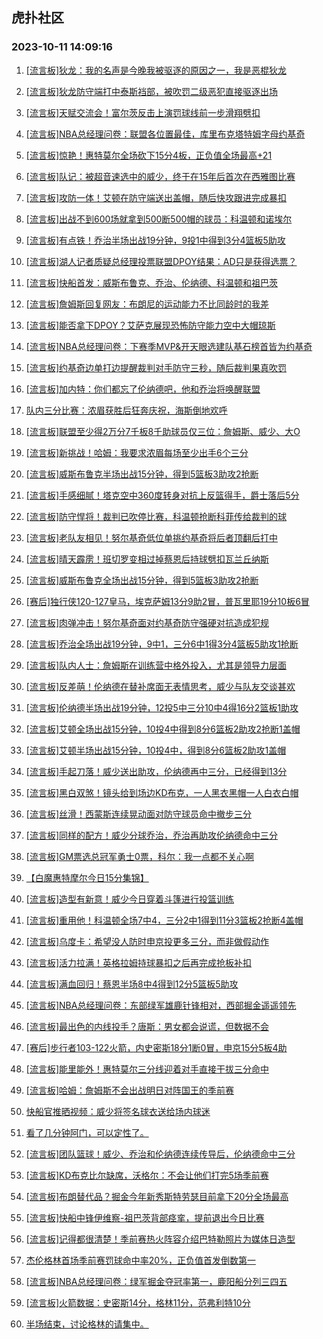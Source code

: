 ## 虎扑社区 
### 2023-10-11 14:09:16

1. [[流言板]狄龙：我的名声是今晚我被驱逐的原因之一，我是恶棍狄龙](https://bbs.hupu.com/62428183.html)

2. [[流言板]狄龙防守端打中泰斯裆部，被吹罚二级恶犯直接驱逐出场](https://bbs.hupu.com/62425136.html)

3. [[流言板]天赋交流会！富尔茨反击上演罚球线前一步滑翔劈扣](https://bbs.hupu.com/62425759.html)

4. [[流言板]NBA总经理问卷：联盟各位置最佳，库里布克塔特姆字母约基奇](https://bbs.hupu.com/62427178.html)

5. [[流言板]惊艳！惠特莫尔全场砍下15分4板，正负值全场最高+21](https://bbs.hupu.com/62427403.html)

6. [[流言板]队记：被超音速选中的威少，终于在15年后首次在西雅图比赛](https://bbs.hupu.com/62428289.html)

7. [[流言板]攻防一体！艾顿在防守端送出盖帽，随后快攻跟进完成暴扣](https://bbs.hupu.com/62428403.html)

8. [[流言板]出战不到600场就拿到500断500帽的球员：科温顿和诺埃尔](https://bbs.hupu.com/62428338.html)

9. [[流言板]有点铁！乔治半场出战19分钟，9投1中得到3分4篮板5助攻](https://bbs.hupu.com/62427991.html)

10. [[流言板]湖人记者质疑总经理投票联盟DPOY结果：AD只是获得选票？](https://bbs.hupu.com/62428401.html)

11. [[流言板]快船首发：威斯布鲁克、乔治、伦纳德、科温顿和祖巴茨](https://bbs.hupu.com/62425129.html)

12. [[流言板]詹姆斯回复网友：布朗尼的运动能力不比同龄时的我差](https://bbs.hupu.com/62424595.html)

13. [[流言板]能否拿下DPOY？艾萨克展现恐怖防守能力空中大帽琼斯](https://bbs.hupu.com/62425521.html)

14. [[流言板]NBA总经理问卷：下赛季MVP&开天眼选建队基石榜首皆为约基奇](https://bbs.hupu.com/62426804.html)

15. [[流言板]约基奇边单打边提醒裁判对手防守三秒，随后裁判果真吹罚](https://bbs.hupu.com/62427777.html)

16. [[流言板]加内特：你们都忘了伦纳德吧，他和乔治将唤醒联盟](https://bbs.hupu.com/62426050.html)

17. [队内三分比赛：浓眉获胜后狂奔庆祝，海斯倒地欢呼](https://bbs.hupu.com/62424413.html)

18. [[流言板]联盟至少得2万分7千板8千助球员仅三位：詹姆斯、威少、大O](https://bbs.hupu.com/62427752.html)

19. [[流言板]新挑战！哈姆：我要求浓眉每场至少出手6个三分](https://bbs.hupu.com/62424342.html)

20. [[流言板]威斯布鲁克半场出战15分钟，得到5篮板3助攻2抢断](https://bbs.hupu.com/62428031.html)

21. [[流言板]手感细腻！塔克空中360度转身对抗上反篮得手，爵士落后5分](https://bbs.hupu.com/62428821.html)

22. [[流言板]防守悍将！裁判已吹停比赛，科温顿抢断科菲传给裁判的球](https://bbs.hupu.com/62428589.html)

23. [[流言板]老队友相见！努尔基奇低位单挑约基奇将后者顶翻后打中](https://bbs.hupu.com/62426832.html)

24. [[流言板]晴天霹雳！班切罗变相过掉蔡恩后持球劈扣瓦兰丘纳斯](https://bbs.hupu.com/62425027.html)

25. [[流言板]威斯布鲁克全场出战15分钟，得到5篮板3助攻2抢断](https://bbs.hupu.com/62429199.html)

26. [[赛后]独行侠120-127皇马，埃克萨姆13分9助2冒，普瓦里耶19分10板6冒](https://bbs.hupu.com/62424094.html)

27. [[流言板]肉弹冲击！努尔基奇面对约基奇防守强硬对抗造成犯规](https://bbs.hupu.com/62427677.html)

28. [[流言板]乔治全场出战19分钟，9中1，三分6中1得3分4篮板5助攻1抢断](https://bbs.hupu.com/62429159.html)

29. [[流言板]队内人士：詹姆斯在训练营中格外投入，尤其是领导力层面](https://bbs.hupu.com/62424469.html)

30. [[流言板]反差萌！伦纳德在替补席面无表情思考，威少与队友交谈甚欢](https://bbs.hupu.com/62428949.html)

31. [[流言板]伦纳德半场出战19分钟，12投5中三分10中4得16分2篮板1助攻](https://bbs.hupu.com/62427945.html)

32. [[流言板]艾顿全场出战15分钟，10投4中得到8分6篮板2助攻2抢断1盖帽](https://bbs.hupu.com/62429283.html)

33. [[流言板]艾顿半场出战15分钟，10投4中，得到8分6篮板2助攻1盖帽](https://bbs.hupu.com/62428160.html)

34. [[流言板]手起刀落！威少送出助攻，伦纳德再中三分，已经得到13分](https://bbs.hupu.com/62427833.html)

35. [[流言板]黑白双煞！镜头给到场边KD布克，一人黑衣黑帽一人白衣白帽](https://bbs.hupu.com/62427151.html)

36. [[流言板]丝滑！西蒙斯连续晃动面对防守球员命中撤步三分](https://bbs.hupu.com/62428509.html)

37. [[流言板]同样的配方！威少分球乔治，乔治再助攻伦纳德命中三分](https://bbs.hupu.com/62427923.html)

38. [[流言板]GM票选总冠军勇士0票，科尔：我一点都不关心啊](https://bbs.hupu.com/62425251.html)

39. [【白魔惠特摩尔今日15分集锦】](https://bbs.hupu.com/62428085.html)

40. [[流言板]造型有新意！威少今日穿着斗篷进行投篮训练](https://bbs.hupu.com/62424673.html)

41. [[流言板]重用他！科温顿全场7中4，三分2中1得到11分3篮板2抢断4盖帽](https://bbs.hupu.com/62429224.html)

42. [[流言板]乌度卡：希望没人防时申京投更多三分，而非做假动作](https://bbs.hupu.com/62428013.html)

43. [[流言板]活力拉满！英格拉姆持球暴扣之后再完成抢板补扣](https://bbs.hupu.com/62425570.html)

44. [[流言板]满血回归！蔡恩半场8中4得到12分5篮板5助攻](https://bbs.hupu.com/62425894.html)

45. [[流言板]NBA总经理问卷：东部绿军雄鹿针锋相对，西部掘金遥遥领先](https://bbs.hupu.com/62426607.html)

46. [[流言板]最出色的内线投手？唐斯：男女都会说谎，但数据不会](https://bbs.hupu.com/62428979.html)

47. [[赛后]步行者103-122火箭，内史密斯18分1断0冒，申京15分5板4助](https://bbs.hupu.com/62427363.html)

48. [[流言板]能里能外！惠特莫尔三分线迎着对手直接干拔三分命中](https://bbs.hupu.com/62427227.html)

49. [[流言板]哈姆：詹姆斯不会出战明日对阵国王的季前赛](https://bbs.hupu.com/62424304.html)

50. [快船官推晒视频：威少将签名球衣送给场内球迷](https://bbs.hupu.com/62429411.html)

51. [看了几分钟阿门，可以定性了。](https://bbs.hupu.com/62425309.html)

52. [[流言板]团队篮球！威少、乔治和伦纳德连续传导后，伦纳德命中三分](https://bbs.hupu.com/62427640.html)

53. [[流言板]KD布克比尔缺席，沃格尔：不会让他们打完5场季前赛](https://bbs.hupu.com/62425456.html)

54. [[流言板]布朗替代品？掘金今年新秀斯特劳瑟目前拿下20分全场最高](https://bbs.hupu.com/62428551.html)

55. [[流言板]快船中锋伊维察-祖巴茨背部痉挛，提前退出今日比赛](https://bbs.hupu.com/62427717.html)

56. [[流言板]记得都很清楚！季前赛热火阵容介绍巴特勒照片为媒体日造型](https://bbs.hupu.com/62424767.html)

57. [杰伦格林首场季前赛罚球命中率20%，正负值首发倒数第一](https://bbs.hupu.com/62427652.html)

58. [[流言板]NBA总经理问卷：绿军掘金夺冠率第一，鹿阳船分列三四五](https://bbs.hupu.com/62426582.html)

59. [[流言板]火箭数据：史密斯14分，格林11分，范弗利特10分](https://bbs.hupu.com/62427445.html)

60. [半场结束，讨论格林的请集中。](https://bbs.hupu.com/62425935.html)

